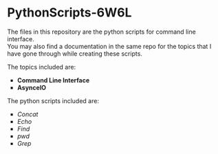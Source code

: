 # PythonScripts-6W6L

The files in this repository are the python scripts for command line interface. 
<br>
You may also find a documentation in the same repo for the topics that I have gone through while creating these scripts.

The topics included are:
<ul type="square">
  <li><strong>Command Line Interface</strong></li>
  <li><strong>AsynceIO</strong></li>
</ul>

The python scripts included are:
<ul type="square">
  <li><i>Concat</i></li>
  <li><i>Echo</i></li>
  <li><i>Find</i></li>
  <li><i>pwd</i></li>
  <li><i>Grep</i></li>
     
</ul>
